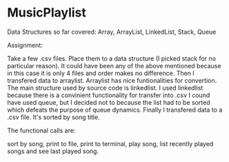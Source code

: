 # MusicPlaylist

Data Structures so far covered: Array, ArrayList, LinkedList, Stack, Queue

Assignment:

Take a few .csv files. Place them to a data structure (I picked stack for no particular reason). 
It could have been any of the above mentioned because in this case it is only 4 files and order
makes no difference.
Then I transfered data to arraylist. Arraylist has nice funtionalities for convertion.
The main structure used by source code is linkedlist. I used linkedlist because there is a 
convinient functionality for transfer into .csv I cound have used queue, but I decided not to 
because the list had to be sorted which defeats the purpose of queue dynamics. 
Finally I transfered data to a .csv file. It's sorted by song title. 

The functional calls are:

sort by song, print to file, print to terminal, play song, list recently played songs and 
see last played song.
